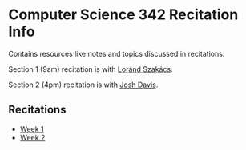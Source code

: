 Computer Science 342 Recitation Info
====================================

Contains resources like notes and topics discussed in recitations.

Section 1 (9am) recitation is with [Loránd Szakács](https://github.com/lorandszakacs).

Section 2 (4pm) recitation is with [Josh Davis](https://github.com/jdavis).

## Recitations

- [Week 1](week01/)
- [Week 2](week02/)
